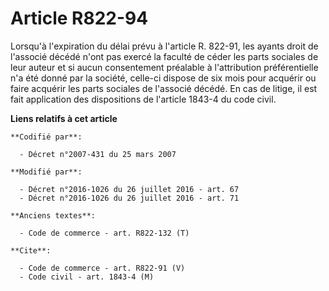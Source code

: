 # Article R822-94

Lorsqu'à l'expiration du délai prévu à l'article R. 822-91, les ayants droit de l'associé décédé n'ont pas exercé la faculté
de céder les parts sociales de leur auteur et si aucun consentement préalable à l'attribution préférentielle n'a été donné
par la société, celle-ci dispose de six mois pour acquérir ou faire acquérir les parts sociales de l'associé décédé. En cas
de litige, il est fait application des dispositions de l'article 1843-4 du code civil.

**Liens relatifs à cet article**

	**Codifié par**:

	  - Décret n°2007-431 du 25 mars 2007

	**Modifié par**:

	  - Décret n°2016-1026 du 26 juillet 2016 - art. 67
	  - Décret n°2016-1026 du 26 juillet 2016 - art. 71

	**Anciens textes**:

	  - Code de commerce - art. R822-132 (T)

	**Cite**:

	  - Code de commerce - art. R822-91 (V)
	  - Code civil - art. 1843-4 (M)
